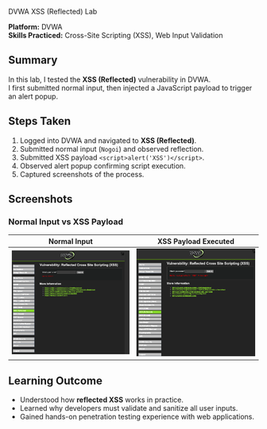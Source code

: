  DVWA XSS (Reflected) Lab

**Platform:** DVWA  
**Skills Practiced:** Cross-Site Scripting (XSS), Web Input Validation  


## Summary
In this lab, I tested the **XSS (Reflected)** vulnerability in DVWA.  
I first submitted normal input, then injected a JavaScript payload to trigger an alert popup.  


## Steps Taken
1. Logged into DVWA and navigated to **XSS (Reflected)**.
2. Submitted normal input (`Nogoi`) and observed reflection.
3. Submitted XSS payload `<script>alert('XSS')</script>`.
4. Observed alert popup confirming script execution.
5. Captured screenshots of the process.


## Screenshots  

### Normal Input vs XSS Payload  

| Normal Input | XSS Payload Executed |
|--------------|----------------------|
| ![Normal Input](screenshots/dvwa_xss_input.png) | ![XSS Popup](screenshots/dvwa_xss_result.png) |


## Learning Outcome
- Understood how **reflected XSS** works in practice.  
- Learned why developers must validate and sanitize all user inputs.  
- Gained hands-on penetration testing experience with web applications.


